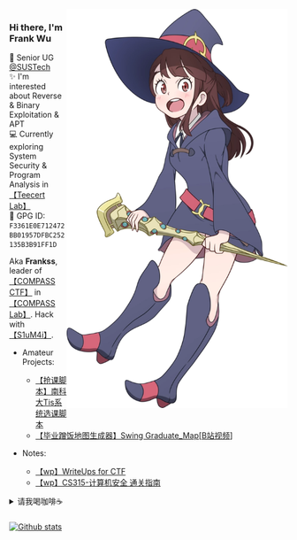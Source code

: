 <img align='right' src='https://github.com/GhostFrankWu/GhostFrankWu/blob/master/img/Akko_kagari_by_chuunie-dbtty24.webp' width='400px'>  

### Hi there, I'm **Frank Wu**  

🏫 Senior UG [@SUSTech](https://www.sustech.edu.cn/)  
✨ I'm interested about Reverse & Binary Exploitation & APT    
💻 Currently exploring System Security & Program Analysis in [【Teecert Lab】](https://teecertlabs.com/)   
🔑 GPG ID: `F3361E0E712472BB01957DFBC252135B3B91FF1D`  

Aka **Frankss**, leader of [【COMPASS CTF】](https://wiki.compass.college/) in [【COMPASS Lab】](http://compass.sustech.edu.cn/). Hack with [【S1uM4i】](https://www.s1um4i.com/).   

+ Amateur Projects:
    - [【抢课脚本】南科大Tis系统选课脚本](https://github.com/GhostFrankWu/SUSTech_Tools)  
    - [【毕业蹭饭地图生成器】Swing Graduate_Map](https://github.com/GhostFrankWu/JavaSwing-auto_generate_map-Frmeal)\[[B站视频](https://www.bilibili.com/video/BV15h411d7Cf/)]    

+ Notes:  
    - [【wp】WriteUps for CTF](https://github.com/GhostFrankWu/WriteUps) 
    - [【wp】CS315-计算机安全 通关指南](https://github.com/GhostFrankWu/CS315-ComputerSecurity)
<!-- + Some Semester Projects: [【数理逻辑-售货机】Vending_Machine-CS207](https://github.com/GhostFrankWu/SUSTech_CS207_Final-Project_2020f) [【计组-MIPS挖矿】Minner-CS202](https://github.com/lkpengcs/CS202_CPU_Project) [【计组-RV32挖矿】RV32ia-CS202](https://github.com/Trust04zh/riscv_cpu) [【javaA-象棋】Chess_Soul-CS102A](https://github.com/GhostFrankWu/SUSTech_CS102A_Project_2019Froject_2019F) -->
 
<details>
<summary>请我喝咖啡☕️</summary>

| 支付宝 | 微信 | 收钱吧 | 
| :----: | :--: | :----: |
| ![](https://github.com/GhostFrankWu/GhostFrankWu/blob/master/img/alipay.png) | ![](https://github.com/GhostFrankWu/GhostFrankWu/blob/master/img/wechat.png) | ![](https://github.com/GhostFrankWu/GhostFrankWu/blob/master/img/bar.png) |

</details>

### 
[![Github stats](https://github-readme-stats.vercel.app/api?username=ghostfrankwu&show_icons=true&line_height=33&count_private=true&theme=solarized-light&hide_rank=true)](https://github.com/anuraghazra/github-readme-stats) 

